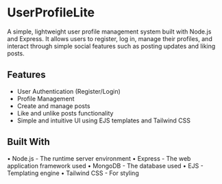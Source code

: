 # UserProfileLite

A simple, lightweight user profile management system built with Node.js and Express. It allows users to register, log in, manage their profiles, and interact through simple social features such as posting updates and liking posts.


## Features

- User Authentication (Register/Login)
- Profile Management
- Create and manage posts
- Like and unlike posts functionality
- Simple and intuitive UI using EJS templates and Tailwind CSS

## Built With
• Node.js - The runtime server environment
• Express - The web application framework used
• MongoDB - The database used
• EJS - Templating engine
• Tailwind CSS - For styling
